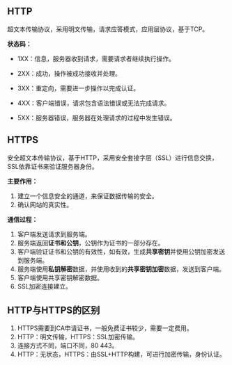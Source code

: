 ## HTTP

超文本传输协议，采用明文传输，请求应答模式，应用层协议，基于TCP。

**状态码：**

- 1XX：信息，服务器收到请求，需要请求者继续执行操作。

- 2XX：成功，操作被成功接收并处理。

- 3XX：重定向，需要进一步操作以完成认证。

- 4XX：客户端错误，请求包含语法错误或无法完成请求。

- 5XX：服务器错误，服务器在处理请求的过程中发生错误。

## HTTPS

安全超文本传输协议，基于HTTP，采用安全套接字层（SSL）进行信息交换，SSL依靠证书来验证服务器身份。

**主要作用：**

1. 建立一个信息安全的通道，来保证数据传输的安全。
2. 确认网站的真实性。

**通信过程：**

1. 客户端发送请求到服务端。
2. 服务端返回**证书和公钥**，公钥作为证书的一部分存在。
3. 客户端验证证书和公钥的有效性，如有效，生成**共享密钥**并使用公钥加密发送到服务端。
4. 服务端使用**私钥解密**数据，并使用收到的**共享密钥加密**数据，发送到客户端。
5. 客户端使用共享密钥解密数据。
6. SSL加密连接建立。

## HTTP与HTTPS的区别

1. HTTPS需要到CA申请证书，一般免费证书较少，需要一定费用。
2. HTTP：明文传输，HTTPS：SSL加密传输。
3. 连接方式不同，端口不同，80 443。
4. HTTP：无状态，HTTPS：由SSL+HTTP构建，可进行加密传输，身份认证。